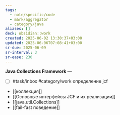 ```yaml
---
tags:
  - note/specific/code
  - mark/aggregator
  - category/java
aliases: []
deck: obsidian::work
created: 2025-06-02 13:30:37+03:00
updated: 2025-06-06T07:08:41+03:00
sr-due: 2025-06-09
sr-interval: 3
sr-ease: 230
---
```


**Java Collections Framework**
—
- [ ] #task/inbox #category/work определение jcf
- [[коллекция]]
- [[Основные интерфейсы JCF и их реализации]]
- [[java.util.Collections]]
- [[fail-fast поведение]]
